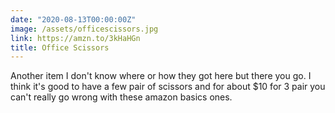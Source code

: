 ```yaml
---
date: "2020-08-13T00:00:00Z"
image: /assets/officescissors.jpg
link: https://amzn.to/3kHaHGn
title: Office Scissors
---
```


Another item I don't know where or how they got here but there you go. I think it's good to have a few pair of scissors and for about $10 for 3 pair you can't really go wrong with these amazon basics ones.
